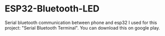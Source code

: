 # ESP32-Bluetooth-LED
Serial bluetooth communication between phone and esp32
I used for this project: "Serial Bluetooth Terminal". You can download this on google play.
